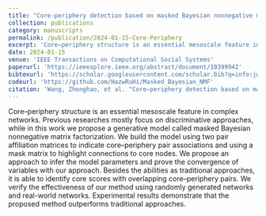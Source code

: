 ```yaml
---
title: "Core-periphery detection based on masked Bayesian nonnegative matrix factorization"
collection: publications
category: manuscripts
permalink: /publication/2024-01-15-Core-Periphery
excerpt: 'Core–periphery structure is an essential mesoscale feature in complex networks. Previous researches mostly focus on discriminative approaches, while in this work we propose a generative model called masked Bayesian nonnegative matrix factorization. We build the model using two pair affiliation matrices to indicate core–periphery pair associations and using a mask matrix to highlight connections to core nodes. We propose an approach to infer the model parameters and prove the convergence of variables with our approach. Besides the abilities as traditional approaches, it is able to identify core scores with overlapping core–periphery pairs. We verify the effectiveness of our method using randomly generated networks and real-world networks. Experimental results demonstrate that the proposed method outperforms traditional approaches.'
date: 2024-01-15
venue: 'IEEE Transactions on Computational Social Systems'
paperurl: 'https://ieeexplore.ieee.org/abstract/document/10399942'
bibtexurl: 'https://scholar.googleusercontent.com/scholar.bib?q=info:jwRcptiIrkUJ:scholar.google.com/&output=citation&scisdr=ClHXwlcMEJu30NHfgZw:AFWwaeYAAAAAaBHZmZyea--qJzqJEDgvkYMRg5s&scisig=AFWwaeYAAAAAaBHZmTal1H8HiVQcFoBkLJ-Nncw&scisf=4&ct=citation&cd=-1&hl=zh-CN&scfhb=1'
codeurl: 'https://github.com/HazwRuHi/Masked_Bayesian_NMF'
citation: 'Wang, Zhonghao, et al. "Core–periphery detection based on masked Bayesian nonnegative matrix factorization." IEEE Transactions on Computational Social Systems 11.3 (2024): 4102-4113.'
---
```

Core–periphery structure is an essential mesoscale feature in complex networks. Previous researches mostly focus on discriminative approaches, while in this work we propose a generative model called masked Bayesian nonnegative matrix factorization. We build the model using two pair affiliation matrices to indicate core–periphery pair associations and using a mask matrix to highlight connections to core nodes. We propose an approach to infer the model parameters and prove the convergence of variables with our approach. Besides the abilities as traditional approaches, it is able to identify core scores with overlapping core–periphery pairs. We verify the effectiveness of our method using randomly generated networks and real-world networks. Experimental results demonstrate that the proposed method outperforms traditional approaches.
